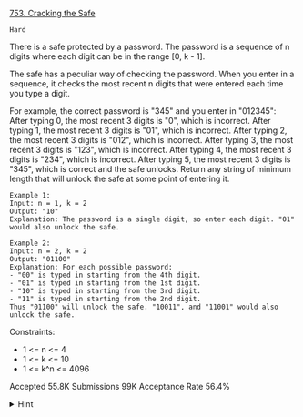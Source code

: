 [753. Cracking the Safe](https://leetcode.com/problems/cracking-the-safe/)

`Hard`

There is a safe protected by a password. The password is a sequence of n digits where each digit can be in the range [0, k - 1].

The safe has a peculiar way of checking the password. When you enter in a sequence, it checks the most recent n digits that were entered each time you type a digit.

For example, the correct password is "345" and you enter in "012345":
After typing 0, the most recent 3 digits is "0", which is incorrect.
After typing 1, the most recent 3 digits is "01", which is incorrect.
After typing 2, the most recent 3 digits is "012", which is incorrect.
After typing 3, the most recent 3 digits is "123", which is incorrect.
After typing 4, the most recent 3 digits is "234", which is incorrect.
After typing 5, the most recent 3 digits is "345", which is correct and the safe unlocks.
Return any string of minimum length that will unlock the safe at some point of entering it.

```
Example 1:
Input: n = 1, k = 2
Output: "10"
Explanation: The password is a single digit, so enter each digit. "01" would also unlock the safe.

Example 2:
Input: n = 2, k = 2
Output: "01100"
Explanation: For each possible password:
- "00" is typed in starting from the 4th digit.
- "01" is typed in starting from the 1st digit.
- "10" is typed in starting from the 3rd digit.
- "11" is typed in starting from the 2nd digit.
Thus "01100" will unlock the safe. "10011", and "11001" would also unlock the safe.
``` 

Constraints:

- 1 <= n <= 4
- 1 <= k <= 10
- 1 <= k^n <= 4096

Accepted
55.8K
Submissions
99K
Acceptance Rate
56.4%

<details>
<summary>Hint</summary>

We can think of this problem as the problem of finding an Euler path (a path visiting every edge exactly once) on the following graph: there are $$k^{n-1}$$ nodes with each node having $$k$$ edges. It turns out this graph always has an Eulerian circuit (path starting where it ends.) We should visit each node in "post-order" so as to not get stuck in the graph prematurely.

</details>